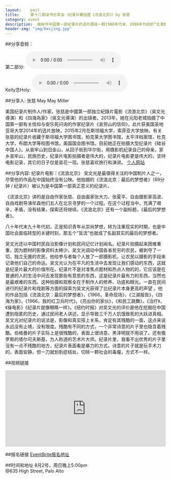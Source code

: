 ```yaml
---
layout:    post
title:     第十八期读书分享会（纪录片概括暨《流浪北京》）by 张慈 
category: event 
description:  被称作中国第一部纪录片的该片围绕一群1980年代末、1990年代初的“北漂族”（当时被称作“盲流”）展开，这群人中有作家有画家也有导演，尽管各有离开生活多年的家乡的原因，他们来到北京却都是为了追求更为纯粹的艺术理想，然而，他们迎上的更多是尴尬的现实，表面上他们都很乐观，那是因为他们不愿告诉别人难以承受的生命之重。
header-img: "img/beijing.jpg"
---
```


##分享音频：

第二部分:
<audio controls="controls">
   <source src="{{site.www-data-url}}/audio/2015-08-02-zhangci-2.mp3" type="audio/mpeg">
 Your browser does not support the audio element.
</audio>

Kelly念Holy:
<audio controls="controls">
   <source src="{{site.www-data-url}}/audio/2015-08-02-kelly-holy.mp3" type="audio/mpeg">
 Your browser does not support the audio element.
</audio>

##分享人: 张慈 May May Miller 

美国纪录片制作人/作家，张慈是中國第一部独立紀錄片電影《流浪北京》（吳文光導演）和《四海為家》（吳文光導演）的出镜者。2013年，她在元阳老城拍摄了中国第一部有关信仰与安乐死问询的作家纪录片《哀劳山的信仰》，此片获美国圣地亚哥大学2014年的选片放映，2015年2月在斯坦福大学，索菲亚大学放映。有关张慈的纪录片收藏于斯坦福大学图书馆，柏克莱大学图书馆，太平洋档案馆，杜克大学，布朗大学等校图书馆，美国国会图书馆。目前她正在拍摄大型纪录片《硅谷中国人》。从哀牢山到旧金山，从回子街到华尔街，用摄影机纪录自己的母亲，家乡哀牢山，民族历史，纪录片电影拍摄者是伟大的，纪录片电影更是伟大的，坚持电影记录，其它的日子仅是昙花一现。张慈喜欢旅行和演讲。
[个人网站](http://maymaystudio.com/index.html)

##分享内容: 纪录片电影：《流浪北京》
吴文光是最值得关注的中国制片人之一，尽管他的作品在中国始终没有公映。他拍摄的《流浪北京：最后的梦想者》（69分钟 / 纪录片）被认为是中国第一部真正意义的纪录片。

《流浪北京》讲的是自由作家张慈、自由画家张大力、张夏平、自由摄影家高波、自由戏剧导演牟森他们五人在北京寻梦的一个过程。在这个过程当中，充满了艰辛，矛盾，没有结果，探索还将继续。《流浪北京》还有一个副标题，《最后的梦想者》。

八十年代末九十年代初，正是知识青年从崇尚梦想，转为注重现实的时期，也是中国社会面临转型的关键时刻，那五个“盲流”也就成了名副其实的最后的梦想者。

吴文光还以中国村民自治影像计划和民间记忆计划闻名。纪录片拍摄起来困难重重，因为题材的影像资料太稀少。吴文光调动中国各省贫穷的农民，被剥夺了一切，独立无援的农民，他给参与者每个人放了一部摄影机，让农民以摄影的手段来记录他们自己的命运。吴文光认为在平凡的生活中去发现让我们感动的东西，这就是纪录片最大的价值所在。纪录片不是对准焦点题材和热点人物的的，它应该是在普通的人的生活中间去发现那些有意思的东西，这是纪录片最有力的东西，当然也是最艰难的东西。这种拍摄和观察全在于制作人的修养、功底和眼光。一直在民间进行的纪录片和戏剧等方面的探索为吴文光获得了比纪录片本身更高的声望 。他的作品包括《流浪北京：最后的梦想者》，《1966，革命现场》，《江湖报告》，《四海为家》，《1966，我的红卫兵时代》，《亮出你的家伙》，《和民工跳舞》，《治疗》，《操电影》《纪录片就像眼睛一样》。《纽约时报》对吴文光的评价是他在挖掘在中国遭到隐匿的历史，通过民间老人讲述，显示导致三千万人饥饿致死的大跃进真相。吴文光对纪录片的说法是，影像和真实搭上关系，肯定有其残酷的一面，这点来说永远没有止境，没有限度。残酷有不同的方式，一个非常诗意的片子里也隐含着残酷。伯格曼的片子实际上是很残酷的，表面上很诗意，黑泽明就不用说了。还有俄罗斯的塔尔可夫斯基，为人称道的艺术片大师。纪录片里，我看不出优秀的片子里没有一点不残酷的地方，纪录片表面看是暴力的方式。诗意的片子就是玩手术刀的，表面安静，但一刀就划到症结处，切除一颗社会的毒瘤，方式不一样。

##视频链接
<iframe width="100%" height="240" src="https://www.youtube.com/embed/zsIOo6CsUw4" frameborder="0" allowfullscreen></iframe>
<br>

##报名链接
[EventBrite报名地址](http://www.eventbrite.com/e/17915541868)

##时间和地址
8月2号，周日晚上5:00pm <br>
@635 High Street, Palo Alto

